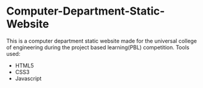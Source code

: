 # Computer-Department-Static-Website
This is a computer department static website made for the universal college of engineering during the project based learning(PBL) competition.
Tools used:
- HTML5
- CSS3
- Javascript

